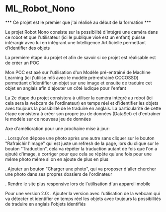 # ML_Robot_Nono

*** Ce projet est le premier que j'ai réalisé au début de la formation ***

Le projet Robot Nono consiste sur la possibilité d'intégré une caméra dans ce robot et que l'utilisateur (ici le publique visé est un enfant) puisse intérargir avec lui en intégrant une Intelligence Artificielle permettant d'identifier des objets

La première étape du projet et afin de savoir si ce projet est réalisable est de créer un POC

Mon POC est axé sur l'utilisation d'un Modèle pré-entrainé de Machine Learning (ici j'utilise ml5 avec le modèle pré-entrainé COCOSSD) permettant d'identifier un objet sur une image et ensuite de traduire cet objet en anglais afin d'ajouter un côté ludique pour l'enfant

La 2e étape du projet consistera à utiliser la caméra intégré au robot (ici cela sera la webcam de l'ordinateur) en temps réel et d'identifier les objets avec toujours la possibilité de le traduire en anglais.
La particularité de cette étape consistera à créer son propre jeu de données (DataSet) et d'entraîner le modèle sur ce nouveau jeu de données


Axe d'amélioration pour une prochaine mise à jour:

 . Lorsqu'on dépose une photo après une autre sans cliquer sur le bouton "Rafraîchir l'image" qui est juste un refresh de la page, lors du clique sur le bouton "Traduction", cela va répéter la traduction autant de fois que l'on a ajouté d'image, à corriger pour que cela se répète qu'une fois pour une même photo même si on en ajoute de plus en plus
 
 . Ajouter un bouton "Charger une photo", qui va proposer d'aller chercher une photo dans ses propres dossiers de l'ordinateur

 . Rendre le site plus responsive lors de l'utilisation d'un appareil mobile
 
 Pour une version 2.0:
 . Ajouter la version avec l'utilisation de la webcam qui va détecter et identifier en temps réel les objets avec toujours la possibilités de traduire en anglais l'objets identifiés
